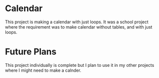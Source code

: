 # Calendar
This project is making a calendar with just loops. It was a school project where the requirement was to make calendar without tables, and with just loops. 

# Future Plans
This project individually is complete but I plan to use it in my other projects where I might need to make a calnder. 

